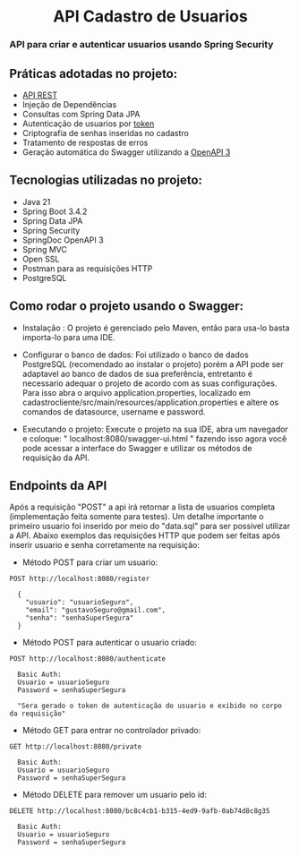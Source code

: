 <h1 align="center">
  API Cadastro de Usuarios
</h1>

### API para criar e autenticar usuarios usando Spring Security

## Práticas adotadas no projeto:
- [API REST](https://www.ibm.com/br-pt/topics/rest-apis)
- Injeção de Dependências
- Consultas com Spring Data JPA
- Autenticação de usuarios por [token](https://www.totvs.com/blog/gestao-para-assinatura-de-documentos/jwt-token/)
- Criptografia de senhas inseridas no cadastro
- Tratamento de respostas de erros
- Geração automática do Swagger utilizando a [OpenAPI 3](https://www.ibm.com/docs/pt-br/app-connect/13.0?topic=apis-openapi-30)

## Tecnologias utilizadas no projeto:
- Java 21
- Spring Boot 3.4.2
- Spring Data JPA
- Spring Security
- SpringDoc OpenAPI 3
- Spring MVC
- Open SSL
- Postman para as requisições HTTP
- PostgreSQL

## Como rodar o projeto usando o Swagger:
- Instalação : O projeto é gerenciado pelo Maven, então para usa-lo basta importa-lo para uma IDE.

- Configurar o banco de dados: Foi utilizado o banco de dados PostgreSQL (recomendado ao instalar o projeto)
porém a API pode ser adaptavel ao banco de dados de sua preferência, entretanto é necessario adequar o projeto 
de acordo com as suas configurações. Para isso abra o arquivo application.properties, localizado em 
cadastrocliente/src/main/resources/application.properties e altere os comandos de datasource, username e password.

- Executando o projeto: Execute o projeto na sua IDE, abra um navegador e coloque: " localhost:8080/swagger-ui.html "
fazendo isso agora você pode acessar a interface do Swagger e utilizar os métodos de requisição da API.

## Endpoints da API
Após a requisição "POST" a api irá retornar a lista de usuarios completa (implementação feita somente para testes).
Um detalhe importante o primeiro usuario foi inserido por meio do "data.sql" para ser possivel utilizar a API.
Abaixo exemplos das requisições HTTP que podem ser feitas após inserir usuario e senha corretamente na requisição:

- Método POST para criar um usuario:
```
POST http://localhost:8080/register

  {
    "usuario": "usuarioSeguro",
    "email": "gustavoSeguro@gmail.com",
    "senha": "senhaSuperSegura"
  }
```
- Método POST para autenticar o usuario criado:
```
POST http://localhost:8080/authenticate

  Basic Auth: 
  Usuario = usuarioSeguro
  Password = senhaSuperSegura
  
  "Sera gerado o token de autenticação do usuario e exibido no corpo da requisição"
```
- Método GET para entrar no controlador privado:
```
GET http://localhost:8080/private

  Basic Auth: 
  Usuario = usuarioSeguro
  Password = senhaSuperSegura
```
- Método DELETE para remover um usuario pelo id:
```
DELETE http://localhost:8080/bc8c4cb1-b315-4ed9-9afb-0ab74d8c8g35

  Basic Auth: 
  Usuario = usuarioSeguro
  Password = senhaSuperSegura
```